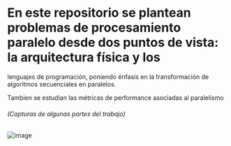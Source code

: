 # En este repositorio se plantean problemas de procesamiento paralelo desde dos puntos de vista: la arquitectura física y los
lenguajes de programación, poniendo énfasis en la transformación de algoritmos secuenciales en paralelos.

Tambien se estudian las métricas de performance asociadas al paralelismo

###### (Capturas de algunas partes del trabajo)
![image](https://github.com/Tilk1/SistemasParalelos/assets/24284918/ff5618d2-6271-4066-b63d-9712a4f56ea0)

